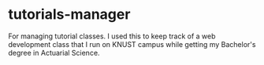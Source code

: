 # tutorials-manager
For managing tutorial classes. I used this to keep track of a web development class that I run on KNUST campus while getting my Bachelor's degree in Actuarial Science.
